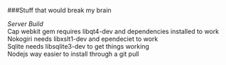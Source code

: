 ###Stuff that would break my brain

*Server Build*  
Cap webkit gem requires libqt4-dev and dependencies installed to work  
Nokogiri needs libxslt1-dev and ependeciet to work  
Sqlite needs libsqlite3-dev to get things working  
Nodejs way easier to install through a git pull  
